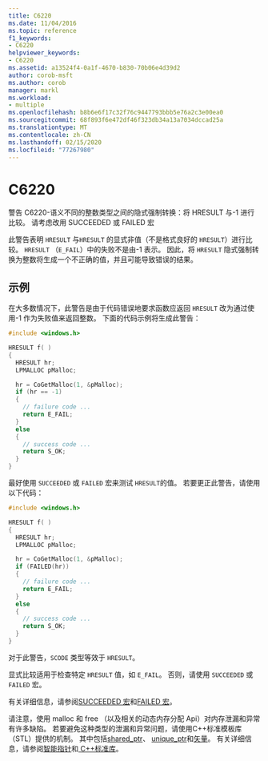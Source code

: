 ```yaml
---
title: C6220
ms.date: 11/04/2016
ms.topic: reference
f1_keywords:
- C6220
helpviewer_keywords:
- C6220
ms.assetid: a13524f4-0a1f-4670-b830-70b06e4d39d2
author: corob-msft
ms.author: corob
manager: markl
ms.workload:
- multiple
ms.openlocfilehash: b8b6e6f17c32f76c9447793bbb5e76a2c3e00ea0
ms.sourcegitcommit: 68f893f6e472df46f323db34a13a7034dccad25a
ms.translationtype: MT
ms.contentlocale: zh-CN
ms.lasthandoff: 02/15/2020
ms.locfileid: "77267980"
---
```

# <a name="c6220"></a>C6220
警告 C6220-语义不同的整数类型之间的隐式强制转换：将 HRESULT 与-1 进行比较。 请考虑改用 SUCCEEDED 或 FAILED 宏

 此警告表明 `HRESULT` 与`HRESULT` 的显式非值（不是格式良好的 `HRESULT`）进行比较。 `HRESULT` （`E_FAIL`）中的失败不是由-1 表示。 因此，将 `HRESULT` 隐式强制转换为整数将生成一个不正确的值，并且可能导致错误的结果。

## <a name="example"></a>示例
 在大多数情况下，此警告是由于代码错误地要求函数应返回 `HRESULT` 改为通过使用-1 作为失败值来返回整数。 下面的代码示例将生成此警告：

```cpp
#include <windows.h>

HRESULT f( )
{
  HRESULT hr;
  LPMALLOC pMalloc;

  hr = CoGetMalloc(1, &pMalloc);
  if (hr == -1)
  {
    // failure code ...
    return E_FAIL;
  }
  else
  {
    // success code ...
    return S_OK;
  }
}
```

 最好使用 `SUCCEEDED` 或 `FAILED` 宏来测试 `HRESULT`的值。 若要更正此警告，请使用以下代码：

```cpp
#include <windows.h>

HRESULT f( )
{
  HRESULT hr;
  LPMALLOC pMalloc;

  hr = CoGetMalloc(1, &pMalloc);
  if (FAILED(hr))
  {
    // failure code ...
    return E_FAIL;
  }
  else
  {
    // success code ...
    return S_OK;
  }
}
```

 对于此警告，`SCODE` 类型等效于 `HRESULT`。

 显式比较适用于检查特定 `HRESULT` 值，如 `E_FAIL`。 否则，请使用 `SUCCEEDED` 或 `FAILED` 宏。

 有关详细信息，请参阅[SUCCEEDED 宏](/windows/win32/api/winerror/nf-winerror-succeeded)和[FAILED 宏](/windows/win32/api/winerror/nf-winerror-failed)。

 请注意，使用 malloc 和 free （以及相关的动态内存分配 Api）对内存泄漏和异常有许多缺陷。 若要避免这种类型的泄漏和异常问题，请使用C++标准模板库（STL）提供的机制。 其中包括[shared_ptr](/cpp/standard-library/shared-ptr-class)、 [unique_ptr](/cpp/standard-library/unique-ptr-class)和[矢量](/cpp/standard-library/vector)。 有关详细信息，请参阅[智能指针](/cpp/cpp/smart-pointers-modern-cpp)和[ C++标准库](/cpp/standard-library/cpp-standard-library-reference)。
